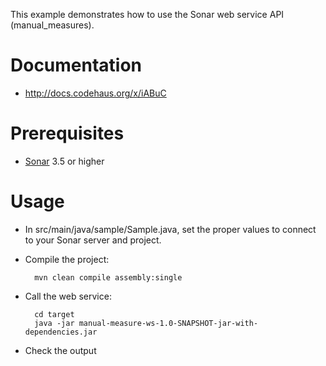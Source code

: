 This example demonstrates how to use the Sonar web service API (manual_measures).

Documentation
=============
* http://docs.codehaus.org/x/iABuC

Prerequisites
=============
* [Sonar](http://www.sonarsource.org/downloads/) 3.5 or higher

Usage
=====
* In src/main/java/sample/Sample.java, set the proper values to connect to your Sonar server and project. 
* Compile the project:

        mvn clean compile assembly:single

* Call the web service:

        cd target
		java -jar manual-measure-ws-1.0-SNAPSHOT-jar-with-dependencies.jar
		
* Check the output
